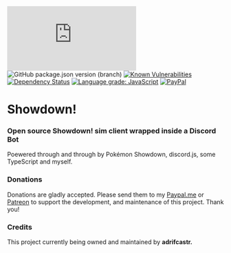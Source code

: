 ![node](https://img.shields.io/node/v/discord.js)
![GitHub package.json version (branch)](https://img.shields.io/github/package-json/v/discordjs/discord.js/master)
[![Known Vulnerabilities](https://snyk.io//test/github/adrifcastr/showdown/badge.svg?targetFile=package.json)](https://snyk.io//test/github/adrifcastr/showdown)
[![Dependency Status](https://david-dm.org/adrifcastr/showdown.svg)](https://david-dm.org/adrifcastr/showdown.svg)
[![Language grade: JavaScript](https://img.shields.io/lgtm/grade/javascript/g/adrifcastr/showdown.svg?logo=lgtm&logoWidth=18)](https://lgtm.com/projects/g/adrifcastr/showdown/context:javascript)
[![PayPal](https://img.shields.io/badge/Paypal-Donate!-%2300457C.svg?logo=paypal&style=flat)](https://paypal.me/adrifcastr)

# Showdown! 
### Open source Showdown! sim client wrapped inside a Discord Bot

Poewered through and through by Pokémon Showdown, discord.js, some TypeScript and myself.


### Donations

Donations are gladly accepted. Please send them to my [Paypal.me](https://www.paypal.me/adrifcastr) or [Patreon](https://www.patreon.com/gideonbot)
to support the development, and maintenance of this project. Thank you!

### Credits

This project currently being owned and maintained by __adrifcastr.__